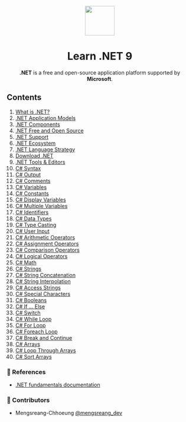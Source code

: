 <p align="center">
  <img width="80" src="https://upload.wikimedia.org/wikipedia/commons/0/0e/Microsoft_.NET_logo.png">
</p>

<h1 align="center">Learn .NET 9</h1>

<p align="center">
  <b>.NET</b> is a free and open-source application platform supported by <b>Microsoft</b>.
</p>

## Contents

1. [What is .NET?](./what-is-dotnet.md)
2. [.NET Application Models](./dotnet-application-models.md)
3. [.NET Components](./dotnet-components.md)
4. [.NET Free and Open Source](./dotnet-free-and-open-source.md)
5. [.NET Support](./dotnet-support.md)
6. [.NET Ecosystem](./dotnet-ecosystem.md)
7. [.NET Language Strategy](./dotnet-languages.md)
8. [Download .NET](./download-dotnet.md)
9. [.NET Tools & Editors](./dotnet-tools-editors.md)
10. [C# Syntax](./cs-syntax.md)
11. [C# Output](./cs-output.md)
12. [C# Comments](./cs-comments.md)
13. [C# Variables](./cs-variables.md)
14. [C# Constants](./cs-constants.md)
15. [C# Display Variables](./cs-display-variables.md)
16. [C# Multiple Variables](./cs-multiple-variables.md)
17. [C# Identifiers](./cs-identifiers.md)
18. [C# Data Types](./cs-data-types.md)
19. [C# Type Casting](./cs-type-casting.md)
20. [C# User Input](./cs-user-input.md)
21. [C# Arithmetic Operators](./cs-arithmetic-operators.md)
22. [C# Assignment Operators](./cs-assignment-operators.md)
23. [C# Comparison Operators](./cs-comparison-operators.md)
24. [C# Logical Operators](./cs-logical-operators.md)
25. [C# Math](./cs-math.md)
26. [C# Strings](./cs-strings.md)
27. [C# String Concatenation](./cs-string-concatenation.md)
28. [C# String Interpolation](./cs-string-interpolation.md)
29. [C# Access Strings](./cs-access-strings.md)
30. [C# Special Characters](./cs-special-characters.md)
31. [C# Booleans](./cs-booleans.md)
32. [C# If ... Else](./cs-if-else.md)
33. [C# Switch](./cs-switch.md)
34. [C# While Loop](./cs-while-loop.md)
35. [C# For Loop](./cs-for-loop.md)
36. [C# Foreach Loop](./cs-foreach-loop.md)
37. [C# Break and Continue](./cs-break-continue.md)
38. [C# Arrays](./cs-arrays.md)
39. [C# Loop Through Arrays](./cs-loop-through-an-array.md)
40. [C# Sort Arrays](./cs-sort-arrays.md)

### 📜 References

- [.NET fundamentals documentation](https://learn.microsoft.com/en-us/dotnet/fundamentals)

### 🤝 Contributors

- Mengsreang-Chhoeung [@mengsreang_dev](https://twitter.com/mengsreang_dev)
